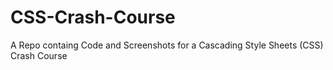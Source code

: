 # CSS-Crash-Course
A Repo containg Code and Screenshots for a Cascading Style Sheets (CSS) Crash Course

